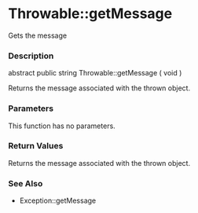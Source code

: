 Throwable::getMessage
=====================

Gets the message

### Description

<span class="modifier">abstract</span> <span
class="modifier">public</span> <span class="type">string</span> <span
class="methodname">Throwable::getMessage</span> ( <span
class="methodparam">void</span> )

Returns the message associated with the thrown object.

### Parameters

This function has no parameters.

### Return Values

Returns the message associated with the thrown object.

### See Also

-   <span class="methodname">Exception::getMessage</span>
